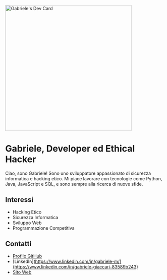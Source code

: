<a href="https://app.daily.dev/Gabry022003"><img src="https://api.daily.dev/devcards/e1f94e03373f4ea4833188d91fc4c35c.png?r=yq8" width="400" alt="Gabriele's Dev Card"/></a>
<!--<a href="https://app.daily.dev/Gabry022003"><img src="https://api.daily.dev/devcards/e1f94e03373f4ea4833188d91fc4c35c.png?r=jq4" width="400" alt="Gabriele's Dev Card"/></a>-->

# Gabriele, Developer ed Ethical Hacker

Ciao, sono Gabriele! Sono uno sviluppatore appassionato di sicurezza informatica e hacking etico. Mi piace lavorare con tecnologie come Python, Java, JavaScript e SQL, e sono sempre alla ricerca di nuove sfide.

## Interessi

- Hacking Etico
- Sicurezza Informatica
- Sviluppo Web
- Programmazione Competitiva

## Contatti

- [Profilo GitHub](https://github.com/Gabry022003)
- [LinkedIn](https://www.linkedin.com/in/gabriele-m/](https://www.linkedin.com/in/gabriele-giaccari-83589b243)
- [Sito Web](https://www.mysite.com)
